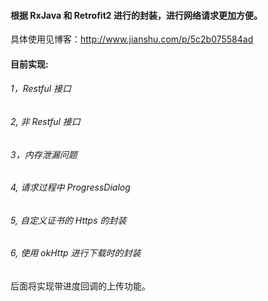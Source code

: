 #### 根据 RxJava 和 Retrofit2 进行的封装，进行网络请求更加方便。
具体使用见博客：http://www.jianshu.com/p/5c2b075584ad
#### 目前实现:
###### 1，Restful 接口
###### 2, 非 Restful 接口
###### 3，内存泄漏问题
###### 4, 请求过程中 ProgressDialog
###### 5, 自定义证书的 Https 的封装
###### 6, 使用 okHttp 进行下载时的封装
后面将实现带进度回调的上传功能。



